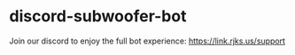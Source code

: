 # discord-subwoofer-bot

Join our discord to enjoy the full bot experience: https://link.rjks.us/support